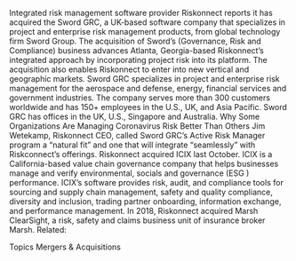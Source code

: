 Integrated risk management software provider Riskonnect reports it has acquired the Sword GRC, a UK-based software company that specializes in project and enterprise risk management products, from global technology firm Sword Group.
The acquisition of Sword’s (Governance, Risk and Compliance) business advances Atlanta, Georgia-based Riskonnect’s integrated approach by incorporating project risk into its platform.
The acquisition also enables Riskonnect to enter into new vertical and geographic markets. Sword GRC specializes in project and enterprise risk management for the aerospace and defense, energy, financial services and government industries. The company serves more than 300 customers worldwide and has 150+ employees in the U.S., UK, and Asia Pacific. Sword GRC has offices in the UK, U.S., Singapore and Australia.
Why Some Organizations Are Managing Coronavirus Risk Better Than Others
Jim Wetekamp, Riskonnect CEO, called Sword GRC’s Active Risk Manager program a “natural fit” and one that will integrate “seamlessly” with Riskconnect’s offerings.
Riskonnect acquired ICIX last October. ICIX is a California-based value chain governance company that helps businesses manage and verify environmental, socials and governance (ESG ) performance. ICIX’s software provides risk, audit, and compliance tools for sourcing and supply chain management, safety and quality compliance, diversity and inclusion, trading partner onboarding, information exchange, and performance management.
In 2018, Riskonnect acquired Marsh ClearSight, a risk, safety and claims business unit of insurance broker Marsh.
Related:

Topics
Mergers & Acquisitions
